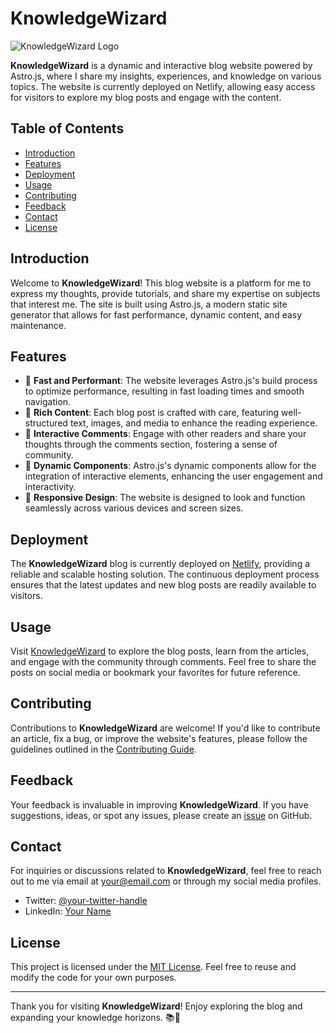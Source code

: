 # KnowledgeWizard

![KnowledgeWizard Logo](./src/assets/knight.png)

**KnowledgeWizard** is a dynamic and interactive blog website powered by Astro.js, where I share my insights, experiences, and knowledge on various topics. The website is currently deployed on Netlify, allowing easy access for visitors to explore my blog posts and engage with the content.

## Table of Contents

- [Introduction](#introduction)
- [Features](#features)
- [Deployment](#deployment)
- [Usage](#usage)
- [Contributing](#contributing)
- [Feedback](#feedback)
- [Contact](#contact)
- [License](#license)

## Introduction

Welcome to **KnowledgeWizard**! This blog website is a platform for me to express my thoughts, provide tutorials, and share my expertise on subjects that interest me. The site is built using Astro.js, a modern static site generator that allows for fast performance, dynamic content, and easy maintenance.

## Features

- 🚀 **Fast and Performant**: The website leverages Astro.js's build process to optimize performance, resulting in fast loading times and smooth navigation.
- 📝 **Rich Content**: Each blog post is crafted with care, featuring well-structured text, images, and media to enhance the reading experience.
- 💬 **Interactive Comments**: Engage with other readers and share your thoughts through the comments section, fostering a sense of community.
- 🌟 **Dynamic Components**: Astro.js's dynamic components allow for the integration of interactive elements, enhancing the user engagement and interactivity.
- 🔗 **Responsive Design**: The website is designed to look and function seamlessly across various devices and screen sizes.

## Deployment

The **KnowledgeWizard** blog is currently deployed on [Netlify](https://www.netlify.com/), providing a reliable and scalable hosting solution. The continuous deployment process ensures that the latest updates and new blog posts are readily available to visitors.

## Usage

Visit [KnowledgeWizard](https://www.knowledgewizard.com) to explore the blog posts, learn from the articles, and engage with the community through comments. Feel free to share the posts on social media or bookmark your favorites for future reference.

## Contributing

Contributions to **KnowledgeWizard** are welcome! If you'd like to contribute an article, fix a bug, or improve the website's features, please follow the guidelines outlined in the [Contributing Guide](./CONTRIBUTING.md).

## Feedback

Your feedback is invaluable in improving **KnowledgeWizard**. If you have suggestions, ideas, or spot any issues, please create an [issue](https://github.com/your-username/knowledgewizard/issues) on GitHub.

## Contact

For inquiries or discussions related to **KnowledgeWizard**, feel free to reach out to me via email at your@email.com or through my social media profiles.

- Twitter: [@your-twitter-handle](https://twitter.com/your-twitter-handle)
- LinkedIn: [Your Name](https://www.linkedin.com/in/your-name/)

## License

This project is licensed under the [MIT License](./LICENSE). Feel free to reuse and modify the code for your own purposes.

---

Thank you for visiting **KnowledgeWizard**! Enjoy exploring the blog and expanding your knowledge horizons. 📚🌟
